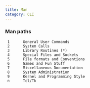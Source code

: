 ```yaml
---
title: Man
category: CLI
---
```


### Man paths

     1      General User Commands
     2      System Calls
     3      Library Routines (*)
     4      Special Files and Sockets
     5      File formats and Conventions
     6      Games and Fun Stuff
     7      Miscellaneous Documentation
     8      System Administration
     9      Kernel and Programming Style
     n      Tcl/Tk
